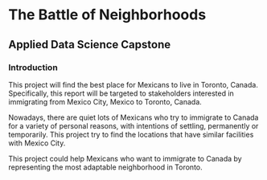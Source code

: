 # The Battle of Neighborhoods
## Applied Data Science Capstone
### Introduction

This project will find the best place for Mexicans to live in Toronto, Canada. Specifically, this report will be targeted to stakeholders interested in immigrating from Mexico City, Mexico to Toronto, Canada.

Nowadays, there are quiet lots of Mexicans who try to immigrate to Canada for a variety of personal reasons, with intentions of settling, permanently or temporarily. This project try to find the locations that have similar facilities with Mexico City.

This project could help Mexicans who want to immigrate to Canada by representing the most adaptable neighborhood in Toronto.
